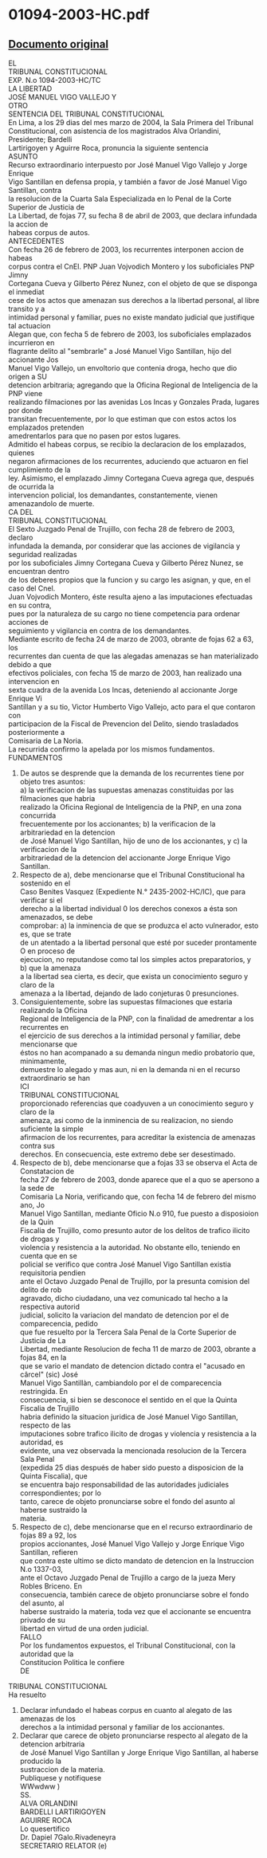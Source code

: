 
01094-2003-HC.pdf
=================
  
[Documento original](https://tc.gob.pe/jurisprudencia/2004/01094-2003-HC.pdf)  
---  
EL  
TRIBUNAL CONSTITUCIONAL  
EXP. N.o 1094-2003-HC/TC  
LA LIBERTAD  
JOSÉ MANUEL VIGO VALLEJO Y  
OTRO  
SENTENCIA DEL TRIBUNAL CONSTITUCIONAL  
En Lima, a los 29 dias del mes marzo de 2004, la Sala Primera del Tribunal  
Constitucional, con asistencia de los magistrados Alva Orlandini, Presidente; Bardelli  
Lartirigoyen y Aguirre Roca, pronuncia la siguiente sentencia  
ASUNTO  
Recurso extraordinario interpuesto por José Manuel Vigo Vallejo y Jorge Enrique  
Vigo Santillan en defensa propia, y también a favor de José Manuel Vigo Santillan, contra  
la resolucion de la Cuarta Sala Especializada en lo Penal de la Corte Superior de Justicia de  
La Libertad, de fojas 77, su fecha 8 de abril de 2003, que declara infundada la accion de  
habeas corpus de autos.  
ANTECEDENTES  
Con fecha 26 de febrero de 2003, los recurrentes interponen accion de habeas  
corpus contra el CnEl. PNP Juan Vojvodich Montero y los suboficiales PNP Jimny  
Cortegana Cueva y Gilberto Pérez Nunez, con el objeto de que se disponga el inmediat  
cese de los actos que amenazan sus derechos a la libertad personal, al libre transito y a  
intimidad personal y familiar, pues no existe mandato judicial que justifique tal actuacion  
Alegan que, con fecha 5 de febrero de 2003, los suboficiales emplazados incurrieron en  
flagrante delito al "sembrarle" a José Manuel Vigo Santillan, hijo del accionante Jos  
Manuel Vigo Vallejo, un envoltorio que contenia droga, hecho que dio origen a SU  
detencion arbitraria; agregando que la Oficina Regional de Inteligencia de la PNP viene  
realizando filmaciones por las avenidas Los Incas y Gonzales Prada, lugares por donde  
transitan frecuentemente, por lo que estiman que con estos actos los emplazados pretenden  
amedrentarlos para que no pasen por estos lugares.  
Admitido el habeas corpus, se recibio la declaracion de los emplazados, quienes  
negaron afirmaciones de los recurrentes, aduciendo que actuaron en fiel cumplimiento de la  
ley. Asimismo, el emplazado Jimny Cortegana Cueva agrega que, después de ocurrida la  
intervencion policial, los demandantes, constantemente, vienen amenazandolo de muerte.  
CA DEL  
TRIBUNAL CONSTITUCIONAL  
El Sexto Juzgado Penal de Trujillo, con fecha 28 de febrero de 2003, declaro  
infundada la demanda, por considerar que las acciones de vigilancia y seguridad realizadas  
por los suboficiales Jimny Cortegana Cueva y Gilberto Pérez Nunez, se encuentran dentro  
de los deberes propios que la funcion y su cargo les asignan, y que, en el caso del Cnel.  
Juan Vojvodich Montero, éste resulta ajeno a las imputaciones efectuadas en su contra,  
pues por la naturaleza de su cargo no tiene competencia para ordenar acciones de  
seguimiento y vigilancia en contra de los demandantes.  
Mediante escrito de fecha 24 de marzo de 2003, obrante de fojas 62 a 63, los  
recurrentes dan cuenta de que las alegadas amenazas se han materializado debido a que  
efectivos policiales, con fecha 15 de marzo de 2003, han realizado una intervencion en  
sexta cuadra de la avenida Los Incas, deteniendo al accionante Jorge Enrique Vi  
Santillan y a su tio, Victor Humberto Vigo Vallejo, acto para el que contaron con  
participacion de la Fiscal de Prevencion del Delito, siendo trasladados posteriormente a  
Comisaria de La Noria.  
La recurrida confirmo la apelada por los mismos fundamentos.  
FUNDAMENTOS  
1. De autos se desprende que la demanda de los recurrentes tiene por objeto tres asuntos:  
a) la verificacion de las supuestas amenazas constituidas por las filmaciones que habria  
realizado la Oficina Regional de Inteligencia de la PNP, en una zona concurrida  
frecuentemente por los accionantes; b) la verificacion de la arbitrariedad en la detencion  
de José Manuel Vigo Santillan, hijo de uno de los accionantes, y c) la verificacion de la  
arbitrariedad de la detencion del accionante Jorge Enrique Vigo Santillan.  
2. Respecto de a), debe mencionarse que el Tribunal Constitucional ha sostenido en el  
Caso Benites Vasquez (Expediente N.° 2435-2002-HC/IC), que para verificar si el  
derecho a la libertad individual 0 los derechos conexos a ésta son amenazados, se debe  
comprobar: a) la inminencia de que se produzca el acto vulnerador, esto es, que se trate  
de un atentado a la libertad personal que esté por suceder prontamente O en proceso de  
ejecucion, no reputandose como tal los simples actos preparatorios, y b) que la amenaza  
a la libertad sea cierta, es decir, que exista un conocimiento seguro y claro de la  
amenaza a la libertad, dejando de lado conjeturas 0 presunciones.  
3. Consiguientemente, sobre las supuestas filmaciones que estaria realizando la Oficina  
Regional de Inteligencia de la PNP, con la finalidad de amedrentar a los recurrentes en  
el ejercicio de sus derechos a la intimidad personal y familiar, debe mencionarse que  
éstos no han acompanado a su demanda ningun medio probatorio que, minimamente,  
demuestre lo alegado y mas aun, ni en la demanda ni en el recurso extraordinario se han  
ICI  
TRIBUNAL CONSTITUCIONAL  
proporcionado referencias que coadyuven a un conocimiento seguro y claro de la  
amenaza, asi como de la inminencia de su realizacion, no siendo suficiente la simple  
afirmacion de los recurrentes, para acreditar la existencia de amenazas contra sus  
derechos. En consecuencia, este extremo debe ser desestimado.  
4. Respecto de b), debe mencionarse que a fojas 33 se observa el Acta de Constatacion de  
fecha 27 de febrero de 2003, donde aparece que el a quo se apersono a la sede de  
Comisaria La Noria, verificando que, con fecha 14 de febrero del mismo ano, Jo  
Manuel Vigo Santillan, mediante Oficio N.o 910, fue puesto a disposioion de la Quin  
Fiscalia de Trujillo, como presunto autor de los delitos de trafico ilicito de drogas y  
violencia y resistencia a la autoridad. No obstante ello, teniendo en cuenta que en se  
policial se verifico que contra José Manuel Vigo Santillan existia requisitoria pendien  
ante el Octavo Juzgado Penal de Trujillo, por la presunta comision del delito de rob  
agravado, dicho ciudadano, una vez comunicado tal hecho a la respectiva autorid  
judicial, solicito la variacion del mandato de detencion por el de comparecencia, pedido  
que fue resuelto por la Tercera Sala Penal de la Corte Superior de Justicia de La  
Libertad, mediante Resolucion de fecha 11 de marzo de 2003, obrante a fojas 84, en la  
que se vario el mandato de detencion dictado contra el "acusado en cârcel" (sic) José  
Manuel Vigo Santillàn, cambiandolo por el de comparecencia restringida. En  
consecuencia, si bien se desconoce el sentido en el que la Quinta Fiscalia de Trujillo  
habria definido la situacion juridica de José Manuel Vigo Santillan, respecto de las  
imputaciones sobre trafico ilicito de drogas y violencia y resistencia a la autoridad, es  
evidente, una vez observada la mencionada resolucion de la Tercera Sala Penal  
(expedida 25 dias después de haber sido puesto a disposicion de la Quinta Fiscalia), que  
se encuentra bajo responsabilidad de las autoridades judiciales correspondientes; por lo  
tanto, carece de objeto pronunciarse sobre el fondo del asunto al haberse sustraido la  
materia.  
5. Respecto de c), debe mencionarse que en el recurso extraordinario de fojas 89 a 92, los  
propios accionantes, José Manuel Vigo Vallejo y Jorge Enrique Vigo Santillan, refieren  
que contra este ultimo se dicto mandato de detencion en la Instruccion N.o 1337-03,  
ante el Octavo Juzgado Penal de Trujillo a cargo de la jueza Mery Robles Briceno. En  
consecuencia, también carece de objeto pronunciarse sobre el fondo del asunto, al  
haberse sustraido la materia, toda vez que el accionante se encuentra privado de su  
libertad en virtud de una orden judicial.  
FALLO  
Por los fundamentos expuestos, el Tribunal Constitucional, con la autoridad que la  
Constitucion Politica le confiere  
DE  
  
TRIBUNAL CONSTITUCIONAL  
Ha resuelto  
1. Declarar infundado el habeas corpus en cuanto al alegato de las amenazas de los  
derechos a la intimidad personal y familiar de los accionantes.  
2. Declarar que carece de objeto pronunciarse respecto al alegato de la detencion arbitraria  
de José Manuel Vigo Santillan y Jorge Enrique Vigo Santillan, al haberse producido la  
sustraccion de la materia.  
Publiquese y notifiquese  
WWwdww )  
SS.  
ALVA ORLANDINI  
BARDELLI LARTIRIGOYEN  
AGUIRRE ROCA  
Lo quesertifico  
Dr. Dapiel 7Galo.Rivadeneyra  
SECRETARIO RELATOR (e)
